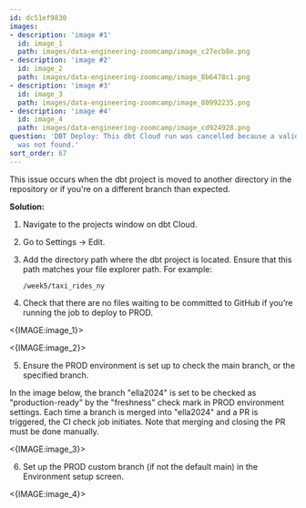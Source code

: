 ```yaml
---
id: dc51ef9830
images:
- description: 'image #1'
  id: image_1
  path: images/data-engineering-zoomcamp/image_c27ecb8e.png
- description: 'image #2'
  id: image_2
  path: images/data-engineering-zoomcamp/image_8b6478c1.png
- description: 'image #3'
  id: image_3
  path: images/data-engineering-zoomcamp/image_80992235.png
- description: 'image #4'
  id: image_4
  path: images/data-engineering-zoomcamp/image_cd924928.png
question: 'DBT Deploy: This dbt Cloud run was cancelled because a valid dbt project
  was not found.'
sort_order: 67
---
```


This issue occurs when the dbt project is moved to another directory in the repository or if you're on a different branch than expected.

**Solution:**

1. Navigate to the projects window on dbt Cloud.
2. Go to Settings -> Edit.
3. Add the directory path where the dbt project is located. Ensure that this path matches your file explorer path. For example:
   
   ```
   /week5/taxi_rides_ny
   ```

4. Check that there are no files waiting to be committed to GitHub if you’re running the job to deploy to PROD.

<{IMAGE:image_1}>

<{IMAGE:image_2}>

5. Ensure the PROD environment is set up to check the main branch, or the specified branch.

In the image below, the branch "ella2024" is set to be checked as "production-ready" by the "freshness" check mark in PROD environment settings. Each time a branch is merged into "ella2024" and a PR is triggered, the CI check job initiates. Note that merging and closing the PR must be done manually.

<{IMAGE:image_3}>

6. Set up the PROD custom branch (if not the default main) in the Environment setup screen.

<{IMAGE:image_4}>
